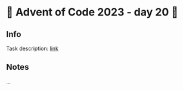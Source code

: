 # 🎄 Advent of Code 2023 - day 20 🎄

## Info

Task description: [link](https://adventofcode.com/2023/day/20)

## Notes

...
